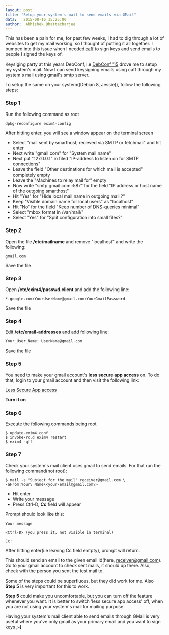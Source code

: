 ```yaml
---
layout: post
title: "Setup your system's mail to send emails via GMail"
data:   2015-08-16 15:25:00
author:  Abhishek Bhattacharjee
---
```


This has been a pain for me, for past few weeks, I had to dig through a lot of websites
to get my mail working, so I thought of putting it all together.
I bumped into this issue when I needed [caff](https://wiki.debian.org/caff) to sign keys
and send emails to people I signed the keys of.

Keysiging party at this years DebConf, i.e [DebConf '15](http://debconf15.debconf.org/)
drove me to setup my system's mail. Now I can send keysigning emails using caff through
my system's mail using gmail's smtp server.

To setup the same on your system((Debian 8, Jessie)), follow the following steps:

### Step 1
Run the following command as root

	dpkg-reconfigure exim4-config


After hitting enter, you will see a window appear on the terminal screen

* Select "mail sent by smarthost; recieved via SMTP or fetchmail" and hit enter
* Next write "gmail.com" for "System mail name"
* Next put "127.0.0.1" in filed "IP-address to listen on for SMTP connections"
* Leave the field "Other destinations for which mail is accepted" completely empty
* Leave the "Machines to relay mail for" empty
* Now write "smtp.gmail.com::587" for the field "IP address or host name of the outgoing smarthost"
* Hit "Yes" for "Hide local mail name in outgoing mail ?"
* Keep "Visible domain name for local users" as "localhost"
* Hit "No" for the field "Keep number of DNS-queries minimal"
* Select "mbox format in /var/mail/"
* Select "Yes" for "Split configuration into small files?"

### Step 2
Open the file **/etc/mailname** and remove "localhost" and write the following:

	gmail.com

Save the file

### Step 3
Open **/etc/exim4/passwd.client** and add the following line:

	*.google.com:YourUserName@gmail.com:YourGmailPassword

Save the file

### Step 4
Edit **/etc/email-addresses** and add following line:

	Your_User_Name: UserName@gmail.com

Save the file

### Step 5
You need to make your gmail account's **less secure app access** on.
To do that, login to your gmail account and then visit the following link:

[Less Secure App access](https://www.google.com/settings/security/lesssecureapps)

**Turn it on**

### Step 6
Execute the following commands being root

	$ update-exim4.conf
	$ invoke-rc.d exim4 restart
	$ exim4 -qff

### Step 7
Check your system's mail client uses gmail to send emails.
For that run the following command(not root):

	$ mail -s "Subject for the mail" receiver@gmail.com \
	-aFrom:Your\ Name\<your-email@gmail.com\>


* Hit enter
* Write your message
* Press Ctrl-D, **Cc** field will appear

Prompt should look like this:

	Your message

	<Ctrl-D> (you press it, not visible in terminal)

	Cc:

After hitting enter(i.e leaving Cc field emtpty), prompt will return.

This should send an email to the given email id(here, receiver@gmail.com).
Go to your gmail account to check sent mails, it should up there.
Also, check with the person you sent the test mail to.

Some of the steps could be superfluous, but they did work for me.
Also **Step 5** is very important for this to work.

**Step 5** could make you uncomfortable, but you can turn off the feature whenever you want.
It is better to switch 'less secure app access' off, when you are not using your system's mail
for mailing purpose.

Having your system's mail client able to send emails through GMail is very useful
where you've only gmail as your primary email and you want to sign keys **;-)**
